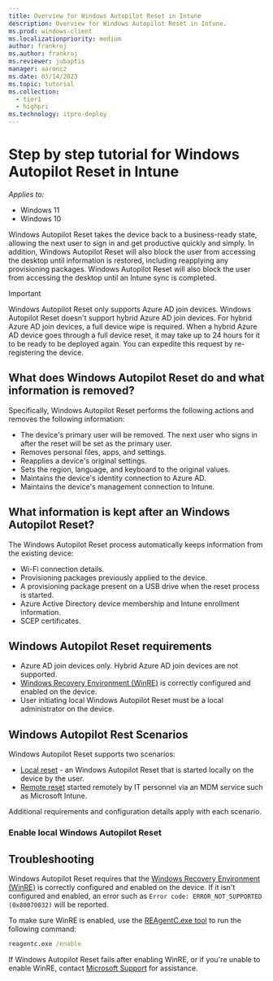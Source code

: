 ```yaml
---
title: Overview for Windows Autopilot Reset in Intune
description: Overview for Windows Autopilot Reset in Intune.
ms.prod: windows-client
ms.localizationpriority: medium
author: frankroj
ms.author: frankroj
ms.reviewer: jubaptis
manager: aaroncz
ms.date: 03/14/2023
ms.topic: tutorial
ms.collection: 
  - tier1
  - highpri
ms.technology: itpro-deploy
---
```


# Step by step tutorial for Windows Autopilot Reset in Intune

*Applies to:*

- Windows 11
- Windows 10

Windows Autopilot Reset takes the device back to a business-ready state, allowing the next user to sign in and get productive quickly and simply. In addition, Windows Autopilot Reset will also block the user from accessing the desktop until information is restored, including reapplying any provisioning packages. Windows Autopilot Reset will also block the user from accessing the desktop until an Intune sync is completed.

> [!IMPORTANT]
> Windows Autopilot Reset only supports Azure AD join devices. Windows Autopilot Reset doesn't support hybrid Azure AD join devices. For hybrid Azure AD join devices, a full device wipe is required. When a hybrid Azure AD device goes through a full device reset, it may take up to 24 hours for it to be ready to be deployed again. You can expedite this request by re-registering the device.

## What does Windows Autopilot Reset do and what information is removed?

Specifically, Windows Autopilot Reset performs the following actions and removes the following information:

- The device's primary user will be removed. The next user who signs in after the reset will be set as the primary user.
- Removes personal files, apps, and settings.
- Reapplies a device's original settings.
- Sets the region, language, and keyboard to the original values.
- Maintains the device's identity connection to Azure AD.
- Maintains the device's management connection to Intune.

## What information is kept after an Windows Autopilot Reset?

The Windows Autopilot Reset process automatically keeps information from the existing device:

- Wi-Fi connection details.
- Provisioning packages previously applied to the device.
- A provisioning package present on a USB drive when the reset process is started.
- Azure Active Directory device membership and Intune enrollment information.
- SCEP certificates.

## Windows Autopilot Reset requirements

- Azure AD join devices only. Hybrid Azure AD join devices are not supported.
- [Windows Recovery Environment (WinRE)](/windows-hardware/manufacture/desktop/windows-recovery-environment--windows-re--technical-reference) is correctly configured and enabled on the device.
- User initiating local Windows Autopilot Reset must be a local administrator on the device.

## Windows Autopilot Rest Scenarios

Windows Autopilot Reset supports two scenarios:

- [Local reset](local-autopilot-reset.md) - an Windows Autopilot Reset that is started locally on the device by the user.
- [Remote reset](remote-autopilot-reset.md) started remotely by IT personnel via an MDM service such as Microsoft Intune.

Additional requirements and configuration details apply with each scenario.



### Enable local Windows Autopilot Reset







## Troubleshooting

Windows Autopilot Reset requires that the [Windows Recovery Environment (WinRE)](/windows-hardware/manufacture/desktop/windows-recovery-environment--windows-re--technical-reference) is correctly configured and enabled on the device. If it isn't configured and enabled, an error such as `Error code: ERROR_NOT_SUPPORTED (0x80070032)` will be reported.

To make sure WinRE is enabled, use the [REAgentC.exe tool](/windows-hardware/manufacture/desktop/reagentc-command-line-options) to run the following command:

```cmd
reagentc.exe /enable
```

If Windows Autopilot Reset fails after enabling WinRE, or if you're unable to enable WinRE, contact [Microsoft Support](https://support.microsoft.com) for assistance.